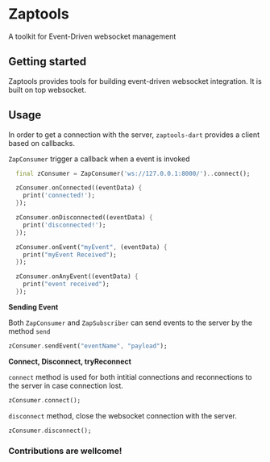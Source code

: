 # Zaptools
A toolkit for Event-Driven websocket management

## Getting started

Zaptools provides tools for building event-driven websocket integration. It is built on top websocket.

## Usage

In order to get a connection with the server, `zaptools-dart` provides a client based on callbacks.

`ZapConsumer` trigger a callback when a event is invoked

```dart
  final zConsumer = ZapConsumer('ws://127.0.0.1:8000/')..connect();

  zConsumer.onConnected((eventData) {
    print('connected!');
  });

  zConsumer.onDisconnected((eventData) {
    print('disconnected!');
  });

  zConsumer.onEvent("myEvent", (eventData) { 
    print("myEvent Received");
  });

  zConsumer.onAnyEvent((eventData) {
    print("event received");
  });


```

**Sending Event**

Both `ZapConsumer` and `ZapSubscriber` can send events to the server by the method `send`

```dart
zConsumer.sendEvent("eventName", "payload");
```
**Connect, Disconnect, tryReconnect**

`connect` method is used for both intitial connections and reconnections to the server in case connection lost.
```dart
zConsumer.connect();
```

`disconnect` method, close the websocket connection with the server.
```dart
zConsumer.disconnect();
```

### Contributions are wellcome!